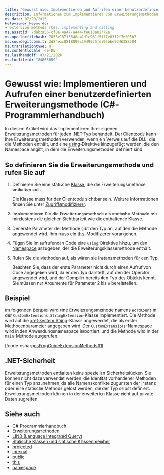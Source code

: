 ```yaml
---
title: 'Gewusst wie: Implementieren und Aufrufen einer benutzerdefinierten Erweiterungsmethode – C#-Programmierhandbuch'
description: Informationen zum Implementieren von Erweiterungsmethoden für einen .NET-Typ Clientcode kann Ihre Methoden verwenden, indem ein Verweis auf eine DLL und eine using-Anweisung hinzugefügt werden.
ms.date: 07/20/2015
helpviewer_keywords:
- extension methods [C#], implementing and calling
ms.assetid: 7dab2a56-cf8e-4a47-a444-fe610a02772a
ms.openlocfilehash: 7856e78713648a42d1c961f50f7e83f2f7ef05b7
ms.sourcegitcommit: 3d84eac0818099c9949035feb96bbe0346358504
ms.translationtype: HT
ms.contentlocale: de-DE
ms.lasthandoff: 07/21/2020
ms.locfileid: "86865059"
---
```

# <a name="how-to-implement-and-call-a-custom-extension-method-c-programming-guide"></a>Gewusst wie: Implementieren und Aufrufen einer benutzerdefinierten Erweiterungsmethode (C#-Programmierhandbuch)
In diesem Artikel wird das Implementieren Ihrer eigenen Erweiterungsmethoden für jeden .NET-Typ behandelt. Der Clientcode kann Ihre Erweiterungsmethoden verwenden, wenn ein Verweis auf die DLL, die die Methoden enthält, und eine [using](../../language-reference/keywords/using-directive.md)-Direktive hinzugefügt werden, die den Namespace angibt, in dem die Erweiterungsmethoden definiert sind.  
  
## <a name="to-define-and-call-the-extension-method"></a>So definieren Sie die Erweiterungsmethode und rufen Sie auf  
  
1. Definieren Sie eine statische [Klasse](./static-classes-and-static-class-members.md), die die Erweiterungsmethode enthalten soll.  
  
     Die Klasse muss für den Clientcode sichtbar sein. Weitere Informationen finden Sie unter [Zugriffsmodifizierer](./access-modifiers.md).  
  
2. Implementieren Sie die Erweiterungsmethode als statische Methode mit mindestens die gleichen Sichtbarkeit wie die enthaltende Klasse.  
  
3. Der erste Parameter der Methode gibt den Typ an, auf den die Methode angewendet wird. Ihm muss ein [this](../../language-reference/keywords/this.md)-Modifizierer vorangehen.  
  
4. Fügen Sie im aufrufenden Code eine `using`-Direktive hinzu, um den [Namespace](../../language-reference/keywords/namespace.md) anzugeben, der die Erweiterungsklassemethode enthält.  
  
5. Rufen Sie die Methoden auf, als wären sie Instanzmethoden für den Typ.  
  
     Beachten Sie, dass der erste Parameter nicht durch einen Aufruf von Code angegeben wird, da er den Typ darstellt, auf den der Operator angewendet wird, und der Compiler bereits den Typ des Objekts kennt. Sie müssen nur Argumente für Parameter 2 bis `n` bereitstellen.  
  
## <a name="example"></a>Beispiel  
 Im folgenden Beispiel wird eine Erweiterungsmethode namens `WordCount` in der `CustomExtensions.StringExtension`-Klasse implementiert. Die Methode wird auf die <xref:System.String>-Klasse angewendet, die als erster Methodenparameter angegeben wird. Der `CustomExtensions`-Namespace wird in den Anwendungsnamespace importiert, und die Methode wird in der `Main`-Methode aufgerufen.  
  
 [!code-csharp[csProgGuideExtensionMethods#1](~/samples/snippets/csharp/VS_Snippets_VBCSharp/csProgGuideExtensionMethods/cs/extensionmethods.cs#1)]  
  
## <a name="net-security"></a>.NET-Sicherheit  
 Erweiterungsmethoden enthalten keine speziellen Sicherheitslücken. Sie können nicht dazu verwendet werden, die Identität vorhandener Methoden für einen Typ anzunehmen, da alle Namenskonflikte zugunsten der Instanz oder eine statische Methode gelöst werden, die der Typ selbst definiert. Erweiterungsmethoden können in der erweiterten Klasse nicht auf private Daten zugreifen.  
  
## <a name="see-also"></a>Siehe auch

- [C#-Programmierhandbuch](../index.md)
- [Erweiterungsmethoden](./extension-methods.md)
- [LINQ (Language Integrated Query)](../../linq/linq-in-csharp.md)
- [Statische Klassen und statische Klassenmember](./static-classes-and-static-class-members.md)
- [protected](../../language-reference/keywords/protected.md)
- [internal](../../language-reference/keywords/internal.md)
- [public](../../language-reference/keywords/public.md)
- [this](../../language-reference/keywords/this.md)
- [namespace](../../language-reference/keywords/namespace.md)
